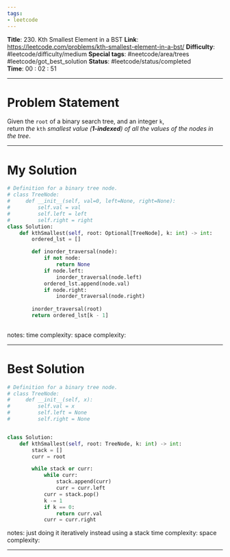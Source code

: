 ```yaml
---
tags:
- leetcode
---
```

**Title**: 230. Kth Smallest Element in a BST
**Link**: https://leetcode.com/problems/kth-smallest-element-in-a-bst/
**Difficulty**: #leetcode/difficulty/medium 
**Special tags**: #neetcode/area/trees #leetcode/got_best_solution 
**Status**: #leetcode/status/completed  
**Time**: 00 : 02 : 51

---
# Problem Statement
Given the `root` of a binary search tree, and an integer `k`, return _the_ `kth` _smallest value (**1-indexed**) of all the values of the nodes in the tree_.

---
# My Solution
```python
# Definition for a binary tree node.
# class TreeNode:
#     def __init__(self, val=0, left=None, right=None):
#         self.val = val
#         self.left = left
#         self.right = right
class Solution:
    def kthSmallest(self, root: Optional[TreeNode], k: int) -> int:
        ordered_lst = []

        def inorder_traversal(node):
            if not node:
                return None
            if node.left:
                inorder_traversal(node.left)
            ordered_lst.append(node.val)
            if node.right:
                inorder_traversal(node.right)
                
        inorder_traversal(root)
        return ordered_lst[k - 1]
            
```
notes: 
time complexity: 
space complexity: 

---
# Best Solution
```python
# Definition for a binary tree node.
# class TreeNode:
#     def __init__(self, x):
#         self.val = x
#         self.left = None
#         self.right = None


class Solution:
    def kthSmallest(self, root: TreeNode, k: int) -> int:
        stack = []
        curr = root

        while stack or curr:
            while curr:
                stack.append(curr)
                curr = curr.left
            curr = stack.pop()
            k -= 1
            if k == 0:
                return curr.val
            curr = curr.right
```
notes: just doing it iteratively instead using a stack
time complexity: 
space complexity: 

---

